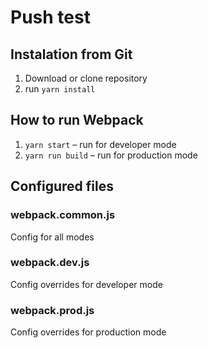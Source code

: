 # Push test

## Instalation from Git

1.  Download or clone repository
2.  run ```yarn install```

## How to run Webpack
 
1. ```yarn start``` – run for developer mode
2. ```yarn run build``` – run for production mode

## Configured files

### webpack.common.js

Config for all modes

### webpack.dev.js

Config overrides for developer mode

### webpack.prod.js

Config overrides for production mode